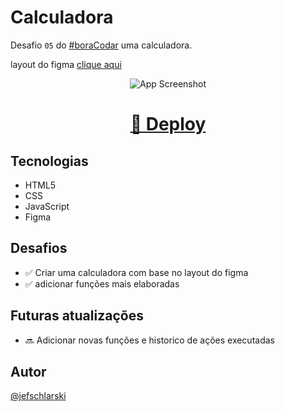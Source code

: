 # Calculadora
Desafio `05` do [#boraCodar](https://boracodar.dev/) uma calculadora.

layout do figma [clique aqui](https://www.figma.com/file/f3wAlDrWU57VEPxiYoKhvt/%23boraCodar---Desafio-5-(Community)?node-id=0%3A1&t=TU4YoN96JeNXDpmL-0)
<div align="center">

![App Screenshot](https://user-images.githubusercontent.com/113298572/217415745-2e58f760-32cd-428d-98c2-125426cd9dbd.png)


</div>


<div align="center">

  <h1><a href="https://jefschlarski.github.io/Calculadora/">👾 Deploy</a></h1> 

</div>

## Tecnologias
- HTML5
- CSS
- JavaScript
- Figma

## Desafios 
- :white_check_mark:  Criar uma calculadora com base no layout do figma
- :white_check_mark:  adicionar funções mais elaboradas

## Futuras atualizações
- :soon:  Adicionar novas funções e historico de ações executadas

## Autor

[@jefschlarski](https://www.linkedin.com/in/jeferson-schlarski-422b3818a/)
